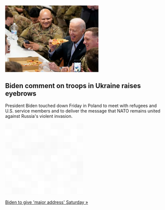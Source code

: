 
![Biden comment on troops in Ukraine raises eyebrows](./20220325235856.png)
## Biden comment on troops in Ukraine raises eyebrows

President Biden touched down Friday in Poland to meet with refugees and U.S. service members and to deliver the message that NATO remains united against Russia's violent invasion.

![pic](../square_bg.png)

[Biden to give 'major address' Saturday »](https://www.yahoo.com/gma/biden-calls-putin-war-criminal-171015086.html)

